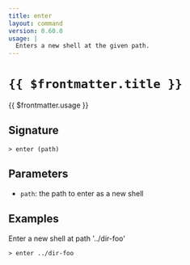 ```yaml
---
title: enter
layout: command
version: 0.60.0
usage: |
  Enters a new shell at the given path.
---
```


# `{{ $frontmatter.title }}`

<div style='white-space: pre-wrap;'>{{ $frontmatter.usage }}</div>

## Signature

```> enter (path)```

## Parameters

 -  `path`: the path to enter as a new shell

## Examples

Enter a new shell at path '../dir-foo'
```shell
> enter ../dir-foo
```

